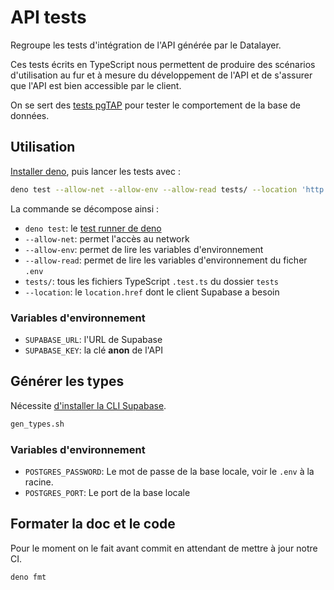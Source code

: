 # API tests

Regroupe les tests d'intégration de l'API générée par le Datalayer.

Ces tests écrits en TypeScript nous permettent de produire des scénarios
d'utilisation au fur et à mesure du développement de l'API et de s'assurer que
l'API est bien accessible par le client.

On se sert des [tests pgTAP](../data_layer/tests) pour tester le comportement de
la base de données.

## Utilisation

[Installer deno](https://deno.land/manual/getting_started/installation), puis
lancer les tests avec :

```sh
deno test --allow-net --allow-env --allow-read tests/ --location 'http://localhost'
```

La commande se décompose ainsi :

- `deno test`: le [test runner de deno](https://deno.land/manual/testing)
- `--allow-net`: permet l'accès au network
- `--allow-env`: permet de lire les variables d'environnement
- `--allow-read`: permet de lire les variables d'environnement du ficher `.env`
- `tests/`: tous les fichiers TypeScript `.test.ts` du dossier `tests`
- `--location`: le `location.href` dont le client Supabase a besoin

### Variables d'environnement

- `SUPABASE_URL`: l'URL de Supabase
- `SUPABASE_KEY`: la clé **anon** de l'API

## Générer les types

Nécessite [d'installer la CLI Supabase](https://supabase.com/docs/guides/cli).

```sh
gen_types.sh
```

### Variables d'environnement

- `POSTGRES_PASSWORD`: Le mot de passe de la base locale, voir le `.env` à la
  racine.
- `POSTGRES_PORT`: Le port de la base locale

## Formater la doc et le code

Pour le moment on le fait avant commit en attendant de mettre à jour notre CI.

```sh
deno fmt
```
